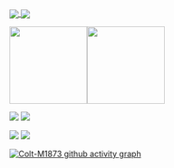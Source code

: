 <!-- ### Hi there 👋 -->


<!--
**Colt-M1873/Colt-M1873** is a ✨ _special_ ✨ repository because its `README.md` (this file) appears on your GitHub profile.

Here are some ideas to get you started:

- 🔭 I’m currently working on ...
- 🌱 I’m currently learning ...
- 👯 I’m looking to collaborate on ...
- 🤔 I’m looking for help with ...
- 💬 Ask me about ...
- 📫 How to reach me: ...
- 😄 Pronouns: ...
- ⚡ Fun fact: ...
-->


<!--
![Colt-M1873's GitHub stats](https://github-readme-stats.vercel.app/api?username=Colt-M1873&theme=vue)
[![Top Langs](https://github-readme-stats.vercel.app/api/top-langs/?username=Colt-M1873&layout=compact)](https://github.com/anuraghazra/github-readme-stats)

![Colt-M1873's GitHub stats](https://github-readme-stats.vercel.app/api?username=Colt-M1873&theme=vue&show_icons=true)
[![Top Langs](https://github-readme-stats.vercel.app/api/top-langs/?username=Colt-M1873&layout=compact)](https://github.com/anuraghazra/github-readme-stats)
-->

<a href="https://github.com/anuraghazra/github-readme-stats">
  <img align="center" src="https://github-readme-stats.vercel.app/api?username=Colt-M1873&theme=synthwave&show_icons=true&include_all_commits=true&hide_rank=true&hide_border=true&hide=issues&line_height=24" />
</a>
<a href="https://github.com/anuraghazra/convoychat">
  <img align="center" src="https://github-readme-stats.vercel.app/api/top-langs/?username=Colt-M1873&theme=synthwave&layout=compact&card_width=10" />
</a>


<img align="" height="137px" src="https://github-readme-stats.vercel.app/api?username=Colt-M1873&hide_title=true&hide_border=true&show_icons=true&include_all_commits=true&line_height=21&bg_color=0,EC6C6C,FFD479,FFFC79,73FA79&theme=graywhite&locale=cn" /><img align="" height="137px" src="https://github-readme-stats.vercel.app/api/top-langs/?username=Colt-M1873&hide_title=true&hide_border=true&layout=compact&bg_color=0,73FA79,73FDFF,D783FF&theme=graywhite&locale=cn" />




<!--https://github.com/jstrieb/github-stats-->

![](https://raw.githubusercontent.com/Colt-M1873/github-stats/master/generated/overview.svg#gh-dark-mode-only)
![](https://raw.githubusercontent.com/Colt-M1873/github-stats/master/generated/overview.svg#gh-light-mode-only)

![](https://raw.githubusercontent.com/Colt-M1873/github-stats/master/generated/languages.svg#gh-dark-mode-only)
![](https://raw.githubusercontent.com/Colt-M1873/github-stats/master/generated/languages.svg#gh-light-mode-only)




[![Colt-M1873 github activity graph](https://activity-graph.herokuapp.com/graph?username=Colt-M1873&theme=synthwave-84)](https://github.com/Colt-M1873/) 

<!--
[![Colt-M1873's github activity graph](https://activity-graph.herokuapp.com/graph?username=Colt-M1873&bg_color=ffffff&color=5d7899&line=4c9e99&point=59799b&area=true&hide_border=true)](https://github.com/Colt-M1873/)
-->


